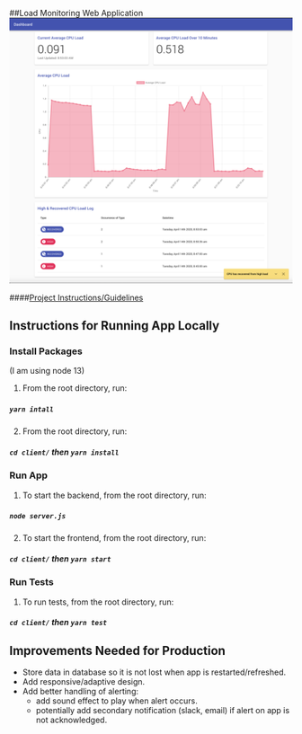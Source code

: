 ##Load Monitoring Web Application
![](screenshot.png)

####[Project Instructions/Guidelines](Assignment.md)


## Instructions for Running App Locally 
### Install Packages
(I am using node 13)

1) From the root directory, run:
##### `yarn intall`

2) From the root directory, run:
##### `cd client/` then `yarn install`


### Run App
1) To start the backend, from the root directory, run:
##### `node server.js`

2) To start the frontend, from the root directory, run: 
##### `cd client/` then `yarn start`


### Run Tests
1) To run tests, from the root directory, run:
##### `cd client/` then `yarn test`


## Improvements Needed for Production
* Store data in database so it is not lost when app is restarted/refreshed.
* Add responsive/adaptive design.
* Add better handling of alerting:
  - add sound effect to play when alert occurs.
  - potentially add secondary notification (slack, email) if alert on app is not acknowledged.
